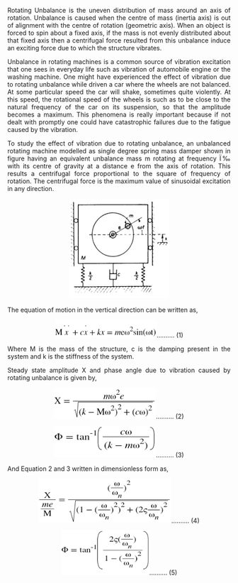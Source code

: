 <div  style="text-align: justify;">

Rotating Unbalance is the uneven distribution of mass around an axis of rotation. Unbalance is caused when the centre of mass (inertia axis) is out of alignment with the centre of rotation (geometric axis). When an object is forced to spin about a fixed axis, if the mass is not evenly distributed about that fixed axis then a centrifugal force resulted from this unbalance induce an exciting force due to which the structure vibrates.

Unbalance in rotating machines is a common source of vibration excitation that one sees in everyday life such as vibration of automobile engine or the washing machine. One might have experienced the effect of vibration due to rotating unbalance while driven a car where the wheels are not balanced. At some particular speed the car will shake, sometimes quite violently. At this speed, the rotational speed of the wheels is such as to be close to the natural frequency of the car on its suspension, so that the amplitude becomes a maximum. This phenomena is really important because if not dealt with promptly one could have catastrophic failures due to the fatigue caused by the vibration.

To study the effect of vibration due to rotating unbalance, an unbalanced rotating machine modelled as single degree spring mass damper shown in figure having an equivalent unbalance mass m rotating at frequency Ï‰ with its centre of gravity at a distance e from the axis of rotation. This results a centrifugal force proportional to the square of frequency of rotation. The centrifugal force is the maximum value of sinusoidal excitation in any direction.

<div style="text-align:center">

[<img src="./images/rot1.png" width="225" height="225"/>](./images/rot1.png)

</div>

The equation of motion in the vertical direction can be written as,

 <div style="text-align:center">

[<img src="./images/rot2.png" width="230" height="40"/>](./images/rot2.png).......... (1)

</div>
Where M is the mass of the structure, c is the damping present in the system and k is the stiffness of the system.

Steady state amplitude X and phase angle due to vibration caused by rotating unbalance is given by,

 <div style="text-align:center">

[<img src="./images/rot3.png" width="230" height="70"/>](./images/rot3.png).......... (2)

[<img src="./images/rot4.png" width="230" height="70"/>](./images/rot4.png).......... (3)

</div>

And Equation 2 and 3 written in dimensionless form as,

 <div style="text-align:center">

[<img src="./images/rot5.png" width="300" height="100"/>](./images/rot5.png).......... (4)

[<img src="./images/rot6.png" width="200" height="100"/>](./images/rot6.png).......... (5)

</div>

</div>
